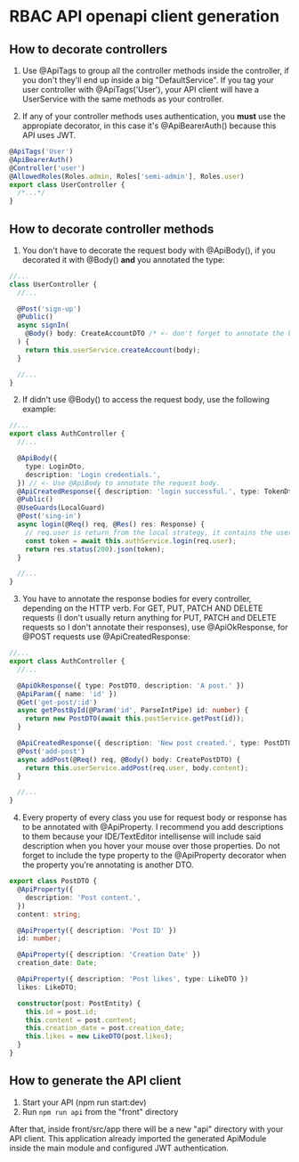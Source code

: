 # RBAC API openapi client generation

## How to decorate controllers

1. Use @ApiTags to group all the controller methods inside the controller, if you don't they'll end up inside a big "DefaultService". If you tag your user controller with @ApiTags('User'), your API client will have a UserService with the same methods as your controller.

2. If any of your controller methods uses authentication, you **must** use the appropiate decorator, in this case it's @ApiBearerAuth() because this API uses JWT.

```typescript
@ApiTags('User')
@ApiBearerAuth()
@Controller('user')
@AllowedRoles(Roles.admin, Roles['semi-admin'], Roles.user)
export class UserController {
  /*...*/
}
```

## How to decorate controller methods

1. You don't have to decorate the request body with @ApiBody(), if you decorated it with @Body() **and** you annotated the type:

```typescript
//...
class UserController {
  //...

  @Post('sign-up')
  @Public()
  async signIn(
    @Body() body: CreateAccountDTO /* <- don't forget to annotate the body*/,
  ) {
    return this.userService.createAccount(body);
  }

  //...
}
```

2. If didn't use @Body() to access the request body, use the following example:

```typescript
//...
export class AuthController {
  //...

  @ApiBody({
    type: LoginDto,
    description: 'Login credentials.',
  }) // <- Use @ApiBody to annotate the request body.
  @ApiCreatedResponse({ description: 'login successful.', type: TokenDto })
  @Public()
  @UseGuards(LocalGuard)
  @Post('sing-in')
  async login(@Req() req, @Res() res: Response) {
    // req.user is return from the local strategy, it contains the user's email and password
    const token = await this.authService.login(req.user);
    return res.status(200).json(token);
  }

  //...
}
```

3. You have to annotate the response bodies for every controller, depending on the HTTP verb. For GET, PUT, PATCH AND DELETE requests (I don't usually return anything for PUT, PATCH and DELETE requests so I don't annotate their responses), use @ApiOkResponse, for @POST requests use @ApiCreatedResponse:

```typescript
//...
export class AuthController {
  //...

  @ApiOkResponse({ type: PostDTO, description: 'A post.' })
  @ApiParam({ name: 'id' })
  @Get('get-post/:id')
  async getPostById(@Param('id', ParseIntPipe) id: number) {
    return new PostDTO(await this.postService.getPost(id));
  }

  @ApiCreatedResponse({ description: 'New post created.', type: PostDTO })
  @Post('add-post')
  async addPost(@Req() req, @Body() body: CreatePostDTO) {
    return this.userService.addPost(req.user, body.content);
  }

  //...
}
```

4. Every property of every class you use for request body or response has to be annotated with @ApiProperty. I recommend you add descriptions to them because your IDE/TextEditor intellisense will include said description when you hover your mouse over those properties. Do not forget to include the type property to the @ApiProperty decorator when the property you're annotating is another DTO.

```typescript
export class PostDTO {
  @ApiProperty({
    description: 'Post content.',
  })
  content: string;

  @ApiProperty({ description: 'Post ID' })
  id: number;

  @ApiProperty({ description: 'Creation Date' })
  creation_date: Date;

  @ApiProperty({ description: 'Post likes', type: LikeDTO })
  likes: LikeDTO;

  constructor(post: PostEntity) {
    this.id = post.id;
    this.content = post.content;
    this.creation_date = post.creation_date;
    this.likes = new LikeDTO(post.likes);
  }
}
```

## How to generate the API client

1. Start your API (npm run start:dev)
2. Run `npm run api` from the "front" directory

After that, inside front/src/app there will be a new "api" directory with your API client. This application already imported the generated ApiModule inside the main module and configured JWT authentication.
